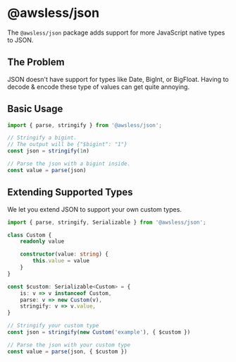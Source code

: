
# @awsless/json

The `@awsless/json` package adds support for more JavaScript native types to JSON.

## The Problem

JSON doesn't have support for types like Date, BigInt, or BigFloat.
Having to decode & encode these type of values can get quite annoying.

## Basic Usage

```ts
import { parse, stringify } from '@awsless/json';

// Stringify a bigint.
// The output will be {"$bigint": "1"}
const json = stringify(1n)

// Parse the json with a bigint inside.
const value = parse(json)
```

## Extending Supported Types

We let you extend JSON to support your own custom types.

```ts
import { parse, stringify, Serializable } from '@awsless/json';

class Custom {
	readonly value

	constructor(value: string) {
		this.value = value
	}
}

const $custom: Serializable<Custom> = {
	is: v => v instanceof Custom,
	parse: v => new Custom(v),
	stringify: v => v.value,
}

// Stringify your custom type
const json = stringify(new Custom('example'), { $custom })

// Parse the json with your custom type
const value = parse(json, { $custom })
```
